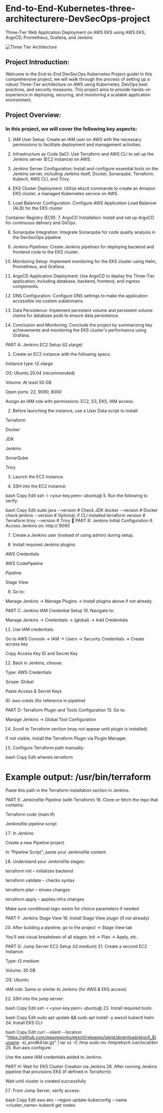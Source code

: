 # End-to-End-Kubernetes-three-architecturere-DevSecOps-project
Three-Tier Web Application Deployment on AWS EKS using AWS EKS, ArgoCD, Prometheus, Grafana, and Jenkins

![Three Tier Architecture](https://github.com/Md-hayath/yml/blob/82ad248468aeb229b37392aa0eb39f3b5f14b5c1/Three-Tier.gif?raw=true)

## Project Introduction:
Welcome to the End-to-End DevSecOps Kubernetes Project guide! In
this comprehensive project, we will walk through the process of
setting up a robust Three-Tier architecture on AWS using
Kubernetes, DevOps best practices, and security measures. This
project aims to provide hands-on experience in deploying, securing,
and monitoring a scalable application environment.
## Project Overview:
### In this project, we will cover the following key aspects:
1. IAM User Setup: Create an IAM user on AWS with the necessary
permissions to facilitate deployment and management activities.

2. Infrastructure as Code (IaC): Use Terraform and AWS CLI to set
up the Jenkins server (EC2 instance) on AWS.

3. Jenkins Server Configuration: Install and configure essential
tools on the Jenkins server, including Jenkins itself, Docker,
Sonarqube, Terraform, Kubectl, AWS CLI, and Trivy.

4. EKS Cluster Deployment: Utilize eksctl commands to create an
Amazon EKS cluster, a managed Kubernetes service on AWS.

5. Load Balancer Configuration: Configure AWS Application Load
Balancer (ALB) for the EKS cluster

Container Registry (ECR).
7. ArgoCD Installation: Install and set up ArgoCD for continuous
delivery and GitOps.

8. Sonarqube Integration: Integrate Sonarqube for code quality
analysis in the DevSecOps pipeline.

9. Jenkins Pipelines: Create Jenkins pipelines for deploying
backend and frontend code to the EKS cluster.

10. Monitoring Setup: Implement monitoring for the EKS cluster
using Helm, Prometheus, and Grafana.

11. ArgoCD Application Deployment: Use ArgoCD to deploy the
Three-Tier application, including database, backend, frontend,
and ingress components.

12. DNS Configuration: Configure DNS settings to make the
application accessible via custom subdomains.

13. Data Persistence: Implement persistent volume and persistent
volume claims for database pods to ensure data persistence.

14. Conclusion and Monitoring: Conclude the project by
summarizing key achievements and monitoring the EKS cluster's
performance using Grafana.



  PART A: Jenkins EC2 Setup (t2.xlarge)
1. Create an EC2 instance with the following specs:

Instance type: t2.xlarge

OS: Ubuntu 20.04 (recommended)

Volume: At least 50 GB

Open ports: 22, 9090, 8000

Assign an IAM role with permissions: EC2, S3, EKS, IAM access.

2. Before launching the instance, use a User Data script to install:

Terraform

Docker

JDK

Jenkins

SonarQube

Trivy

3. Launch the EC2 instance.

4. SSH into the EC2 instance:

bash
Copy
Edit
ssh -i <your-key.pem> ubuntu@<EC2-IP>
5. Run the following to verify:

bash
Copy
Edit
sudo java --version  # Check JDK
docker --version     # Docker check
jenkins --version    # Optional, if CLI installed
terraform version    # Terraform
trivy --version      # Trivy
🔧 PART B: Jenkins Initial Configuration
6. Access Jenkins on: http://<EC2-IP>:9090

7. Create a Jenkins user (instead of using admin) during setup.

8. Install required Jenkins plugins:

AWS Credentials

AWS CodePipeline

Pipeline

Stage View

9. Go to:

Manage Jenkins → Manage Plugins → Install plugins above if not already.

  PART C: Jenkins IAM Credential Setup
10. Navigate to:

Manage Jenkins → Credentials → (global) → Add Credentials

11. Use IAM credentials:

Go to AWS Console → IAM → Users → Security Credentials → Create access key

Copy Access Key ID and Secret Key

12. Back in Jenkins, choose:

Type: AWS Credentials

Scope: Global

Paste Access & Secret Keys

ID: aws-creds (for reference in pipeline)

  PART D: Terraform Plugin and Tools Configuration
13. Go to:

Manage Jenkins → Global Tool Configuration

14. Scroll to Terraform section (may not appear until plugin is installed).

If not visible, install the Terraform Plugin via Plugin Manager.

15. Configure Terraform path manually:

bash
Copy
Edit
whereis terraform
# Example output: /usr/bin/terraform
Paste this path in the Terraform installation section in Jenkins.

  PART E: Jenkinsfile Pipeline (with Terraform)
16. Clone or fetch the repo that contains:

Terraform code (main.tf)

Jenkinsfile pipeline script

17. In Jenkins:

Create a new Pipeline project

In "Pipeline Script", paste your Jenkinsfile content

18. Understand your Jenkinsfile stages:

terraform init – initializes backend

terraform validate – checks syntax

terraform plan – shows changes

terraform apply – applies infra changes

Make sure conditional logic exists for choice parameters if needed

 PART F: Jenkins Stage View
19. Install Stage View plugin (if not already)

20. After building a pipeline, go to the project → Stage View tab

You’ll see visual breakdown of all stages: Init → Plan → Apply, etc.

 PART G: Jump Server EC2 Setup (t2.medium)
21. Create a second EC2 instance:

Type: t2.medium

Volume: 30 GB

OS: Ubuntu

IAM role: Same or similar to Jenkins (for AWS & EKS access)

22. SSH into the jump server:

bash
Copy
Edit
ssh -i <your-key.pem> ubuntu@<jump-server-IP>
23. Install required tools:

bash
Copy
Edit
sudo apt update && sudo apt install -y awscli kubectl helm
24. Install EKS CLI:

bash
Copy
Edit
curl --silent --location "https://github.com/weaveworks/eksctl/releases/latest/download/eksctl_$(uname -s)_amd64.tar.gz" | tar xz -C /tmp
sudo mv /tmp/eksctl /usr/local/bin
25. Run aws configure:

Use the same IAM credentials added to Jenkins.

 PART H: Wait for EKS Cluster Creation via Jenkins
26. After running Jenkins pipeline that provisions EKS (if defined in Terraform):

Wait until cluster is created successfully

27. From Jump Server, verify access:

bash
Copy
Edit
aws eks --region <region> update-kubeconfig --name <cluster_name>
kubectl get nodes

